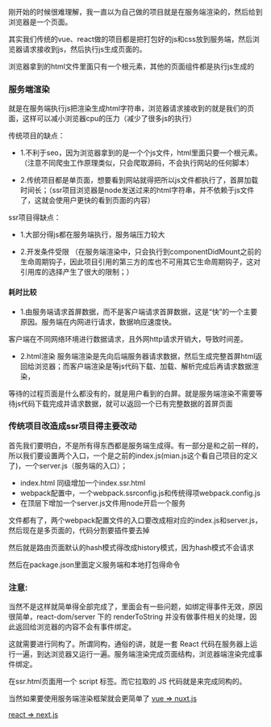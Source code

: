 刚开始的时候很难理解，我一直以为自己做的项目就是在服务端渲染的，然后给到浏览器是一个页面。

其实我们传统的vue、react做的项目都是把打包好的js和css放到服务端，然后浏览器请求接收到js，然后执行js生成页面的。

浏览器拿到的html文件里面只有一个根元素，其他的页面组件都是执行js生成的

 ### 服务端渲染
 就是在服务端执行js把渲染生成html字符串，浏览器请求接收到的就是我们的页面，这样可以减小浏览器cpu的压力（减少了很多js的执行）

 传统项目的缺点：
 - 1.不利于seo，因为浏览器拿到的是一个个js文件，html里面只要一个根元素。（注意不同爬虫工作原理类似，只会爬取源码，不会执行网站的任何脚本）

 - 2.传统项目都是单页面，想要看到网站就得把所以js文件都执行了，首屏加载时间长；（ssr项目浏览器是node发送过来的html字符串，并不依赖于js文件了，这就会使用户更快的看到页面的内容）

 ssr项目得缺点：

 - 1.大部分得js都在服务端执行，服务端压力较大

 - 2.开发条件受限 （在服务端渲染中，只会执行到componentDidMount之前的生命周期钩子，因此项目引用的第三方的库也不可用其它生命周期钩子，这对引用库的选择产生了很大的限制；）
 
 #### 耗时比较

- 1.由服务端请求首屏数据，而不是客户端请求首屏数据，这是“快”的一个主要原因。服务端在内网进行请求，数据响应速度快。
 
 客户端在不同网络环境进行数据请求，且外网http请求开销大，导致时间差。 

- 2.html渲染
服务端渲染是先向后端服务器请求数据，然后生成完整首屏html返回给浏览器；而客户端渲染是等js代码下载、加载、解析完成后再请求数据渲染，

等待的过程页面是什么都没有的，就是用户看到的白屏。就是服务端渲染不需要等待js代码下载完成并请求数据，就可以返回一个已有完整数据的首屏页面

### 传统项目改造成ssr项目得主要改动

首先我们要明白，不是所有得东西都是服务端生成得。有一部分是和之前一样的，所以我们要设置两个入口，一个是之前的index.js(mian.js这个看自己项目的定义了)，一个server.js（服务端的入口）；

- index.html 同级增加一个index.ssr.html
- webpack配置中，一个webpack.ssrconfig.js和传统得项webpack.config.js
- 在顶层下增加一个server.js文件用node开启一个服务

文件都有了，两个webpack配置文件的入口要改成相对应的index.js和server.js，然后现在是多页面的，代码分割要插件要去掉

然后就是路由页面默认的hash模式得改成history模式，因为hash模式不会请求

然后在package.json里面定义服务端和本地打包得命令

### 注意:
当然不是这样就简单得全部完成了，里面会有一些问题，如绑定得事件无效，原因很简单，react-dom/server 下的 renderToString 并没有做事件相关的处理，因此返回给浏览器的内容不会有事件绑定。

这就需要进行同构了。所谓同构，通俗的讲，就是一套 React 代码在服务器上运行一遍，到达浏览器又运行一遍。服务端渲染完成页面结构，浏览器端渲染完成事件绑定。

在ssr.html页面用一个 script 标签。而它拉取的 JS 代码就是来完成同构的。


当然如果要使用服务端渲染框架就会更简单了 
[vue => nuxt.js](https://zh.nuxtjs.org/)  

[react => next.js](https://nextjs.frontendx.cn/)

